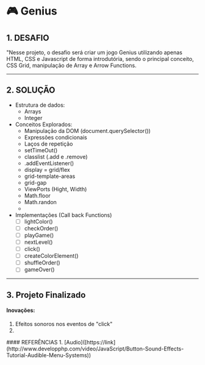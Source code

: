 # :video_game: Genius

## 1.  DESAFIO

"Nesse projeto, o desafio será criar um jogo Genius utilizando apenas HTML, CSS e Javascript de forma introdutória, sendo o principal conceito, CSS Grid, manipulação de Array e Arrow Functions.

--- 

## 2.  SOLUÇÃO

- Estrutura de dados:
  - Arrays
  - Integer
- Conceitos Explorados:
  - Manipulação da DOM (document.querySelector())
  - Expressões condicionais
  - Laços de repetição
  - setTimeOut()
  - classlist (.add e .remove)
  - .addEventListener()
  - display = grid/flex
  - grid-template-areas
  - grid-gap
  - ViewPorts (Hight, Width)
  -  Math.floor
  -  Math.randon
  -  
- Implementações (Call back Functions)
  - [ ] lightColor()
  - [ ] checkOrder()
  - [ ] playGame()
  - [ ] nextLevel()
  - [ ] click()
  - [ ] createColorElement()
  - [ ] shuffleOrder()
  - [ ] gameOver()
    
---


## 3.  Projeto Finalizado

#### Inovações:
<ol>
<li>Efeitos sonoros nos eventos de "click"</li>

<li>

</ol>
#### REFERÊNCIAS
1.  [Audio]([https://link](http://www.developphp.com/video/JavaScript/Button-Sound-Effects-Tutorial-Audible-Menu-Systems))
